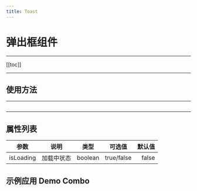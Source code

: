 ```yaml
---
title: Toast
---
```

# 弹出框组件

---

[[toc]]

---

## 使用方法

---

<ClientOnly>

</ClientOnly>

```vue

```

---

## 属性列表


| 参数      |    说明    |  类型  |   可选值   | 默认值 |
| ----------- | :----------: | :-------: | :----------: | -------: |
| isLoading | 加载中状态 | boolean | true/false |  false |

## 示例应用 Demo Combo
